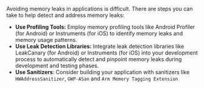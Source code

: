 Avoiding memory leaks in applications is difficult. There are steps you can take to help detect and address memory leaks:

- **Use Profiling Tools:** Employ memory profiling tools like Android Profiler (for Android) or Instruments (for iOS) to identify memory leaks and memory usage patterns.
- **Use Leak Detection Libraries:** Integrate leak detection libraries like LeakCanary (for Android) or Instruments (for iOS) into your development process to automatically detect and pinpoint memory leaks during development and testing phases.
- **Use Sanitizers**: Consider building your application with sanitizers like `HWAddressSanitizer`, `GWP-ASan` and `Arm Memory Tagging Extension`  
